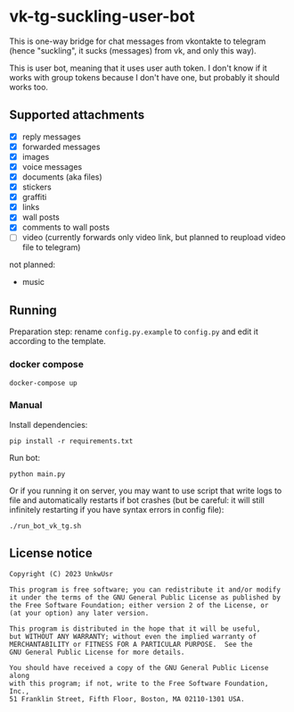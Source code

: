 # vk-tg-suckling-user-bot

This is one-way bridge for chat messages from vkontakte to telegram (hence
"suckling", it sucks (messages) from vk, and only this way).

This is user bot, meaning that it uses user auth token. I don't know if it
works with group tokens because I don't have one, but probably it should works
too.

## Supported attachments

* [x] reply messages
* [x] forwarded messages
* [x] images
* [x] voice messages
* [x] documents (aka files)
* [x] stickers
* [x] graffiti
* [x] links
* [x] wall posts
* [x] comments to wall posts
* [ ] video (currently forwards only video link, but planned to reupload video
  file to telegram)

not planned:

* music

## Running

Preparation step: rename `config.py.example` to `config.py` and edit it
according to the template.

### docker compose

```
docker-compose up
```

### Manual

Install dependencies:

```
pip install -r requirements.txt
```

Run bot:

```
python main.py
```

Or if you running it on server, you may want to use script that write logs to
file and automatically restarts if bot crashes (but be careful: it will still
infinitely restarting if you have syntax errors in config file):

```
./run_bot_vk_tg.sh
```

## License notice

```
Copyright (C) 2023 UnkwUsr

This program is free software; you can redistribute it and/or modify
it under the terms of the GNU General Public License as published by
the Free Software Foundation; either version 2 of the License, or
(at your option) any later version.

This program is distributed in the hope that it will be useful,
but WITHOUT ANY WARRANTY; without even the implied warranty of
MERCHANTABILITY or FITNESS FOR A PARTICULAR PURPOSE.  See the
GNU General Public License for more details.

You should have received a copy of the GNU General Public License along
with this program; if not, write to the Free Software Foundation, Inc.,
51 Franklin Street, Fifth Floor, Boston, MA 02110-1301 USA.
```
